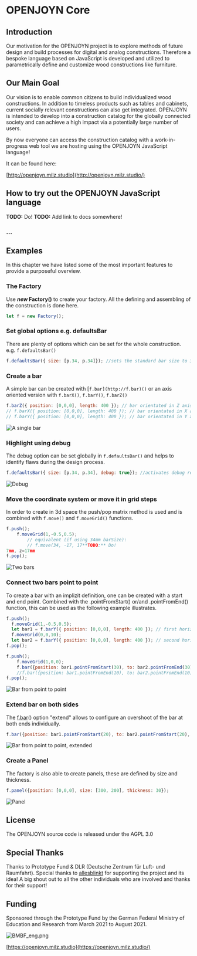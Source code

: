 # OPENJOYN Core


## Introduction

Our motivation for the OPENJOYN project is to explore methods of future design and build processes for digital and analog constructions. Therefore a bespoke language based on JavaScript is developed and utilized to parametrically define and customize wood constructions like furniture.


## Our Main Goal

Our vision is to enable common citizens to build individualized wood constructions. In addition to timeless products such as tables and cabinets, current socially relevant constructions can also get integrated. OPENJOYN is intended to develop into a construction catalog for the globally connected society and can achieve a high impact via a potentially large number of users.

By now everyone can access the construction catalog with a work-in-progress web tool we are hosting using the OPENJOYN JavaScript language!

It can be found here: 

[http://openjoyn.milz.studio](http://openjoyn.milz.studio/)


## How to try out the OPENJOYN JavaScript language

**TODO:** Do!
**TODO:** Add link to docs somewhere!



### ...

## Examples

In this chapter we have listed some of the most important features to provide a purposeful overview.

### The Factory

Use ***new* Factory()** to create your factory. All the defining and assembling of the construction is done here.

```js
let f = new Factory();
```

### Set global options e.g. defaultsBar

There are plenty of options which can be set for the whole construction. e.g. `f.defaultsBar()`

```js
f.defaultsBar({ size: [p.34, p.34]}); //sets the standard bar size to 34x34mm
```

### Create a bar

A simple bar can be created with [`f.bar](http://f.bar)()` or an axis oriented version with `f.barX()`, `f.barY()`, `f.barZ()`

```js
f.barZ({ position: [0,0,0], length: 400 }); // bar orientated in Z axis
// f.barX({ position: [0,0,0], length: 400 }); // bar orientated in X axis
// f.barY({ position: [0,0,0], length: 400 }); // bar orientated in Y axis
```

![A single bar](doc/bar.jpg)


### Highlight using debug

The debug option can be set globally in `f.defaultsBar()` and helps to identify flaws during the design process.

```js
f.defaultsBar({ size: [p.34, p.34], debug: true}); //activates debug render mode
```

![Debug](doc/debug.jpg)


### Move the coordinate system or move it in grid steps

In order to create in 3d space the push/pop matrix method is used and is combined with `f.move()` and `f.moveGrid()` functions.

```js
f.push();
    f.moveGrid(1,-0.5,0.5);
		// equivalent (if using 34mm barSize):
		// f.move(34, -17, 17**TODO:** Do!
7mm, z=17mm
f.pop();
```

![Two bars](doc/two_bars.jpg)


### Connect two bars point to point

To create a bar with an implizit definition, one can be created with a start and end point. Combined with the .pointFromStart() or/and .pointFromEnd() function, this can be used as the following example illustrates.

```js
f.push();
  f.moveGrid(1,-0.5,0.5);
  let bar1 = f.barY({ position: [0,0,0], length: 400 }); // first horizontal bar
  f.moveGrid(0,0,10);
  let bar2 = f.barY({ position: [0,0,0], length: 400 }); // second horizontal bar
f.pop();

f.push();
	f.moveGrid(1,0,0);
	f.bar({position: bar1.pointFromStart(30), to: bar2.pointFromEnd(30)}); //third, diagonal bar, start to end
	//f.bar({position: bar1.pointFromEnd(10), to: bar2.pointFromEnd(10)}); //fourth, diagonal bar, end to end
f.pop();
```

![Bar from point to point](doc/bar_from_to.jpg)


### Extend bar on both sides

The [f.bar](http://f.bar)() option "extend" allows to configure an overshoot of the bar at both ends individually.

```js
f.bar({position: bar1.pointFromStart(20), to: bar2.pointFromStart(20), extend: [34, 34]});    

```

![Bar from point to point, extended](doc/bar_from_to.jpg)


### Create a Panel

The factory is also able to create panels, these are defined by size and thickness.

```js
f.panel({position: [0,0,0], size: [300, 200], thickness: 30});
```

![Panel](doc/panel.jpg)


## License

The OPENJOYN source code is released under the AGPL 3.0


## Special Thanks

Thanks to Prototype Fund & DLR (Deutsche Zentrum für Luft- und Raumfahrt).
Special thanks to [allesblinkt](https://allesblinkt.com/) for supporting the project and its idea! A big shout out to all the other individuals who are involved and thanks for their support!


## Funding

Sponsored through the Prototype Fund by the German Federal Ministry of
Education and Research from March 2021 to August 2021.

![BMBF_eng.png](doc/bmbf_eng.png)

[https://openjoyn.milz.studio](https://openjoyn.milz.studio/)
